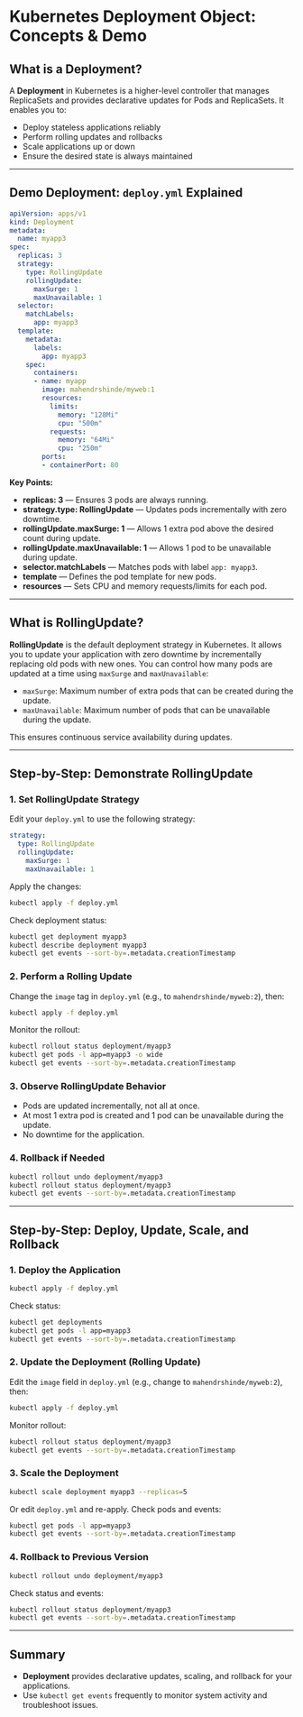 # Kubernetes Deployment Object: Concepts & Demo

## What is a Deployment?
A **Deployment** in Kubernetes is a higher-level controller that manages ReplicaSets and provides declarative updates for Pods and ReplicaSets. It enables you to:
- Deploy stateless applications reliably
- Perform rolling updates and rollbacks
- Scale applications up or down
- Ensure the desired state is always maintained

---

## Demo Deployment: `deploy.yml` Explained


```yaml
apiVersion: apps/v1
kind: Deployment
metadata:
  name: myapp3
spec:
  replicas: 3
  strategy:
    type: RollingUpdate
    rollingUpdate:
      maxSurge: 1
      maxUnavailable: 1
  selector:
    matchLabels:
      app: myapp3
  template:
    metadata:
      labels:
        app: myapp3
    spec:
      containers:
      - name: myapp
        image: mahendrshinde/myweb:1
        resources:
          limits:
            memory: "128Mi"
            cpu: "500m"
          requests:
            memory: "64Mi"
            cpu: "250m"
        ports:
        - containerPort: 80
```

**Key Points:**
- **replicas: 3** — Ensures 3 pods are always running.
- **strategy.type: RollingUpdate** — Updates pods incrementally with zero downtime.
- **rollingUpdate.maxSurge: 1** — Allows 1 extra pod above the desired count during update.
- **rollingUpdate.maxUnavailable: 1** — Allows 1 pod to be unavailable during update.
- **selector.matchLabels** — Matches pods with label `app: myapp3`.
- **template** — Defines the pod template for new pods.
- **resources** — Sets CPU and memory requests/limits for each pod.

---

## What is RollingUpdate?

**RollingUpdate** is the default deployment strategy in Kubernetes. It allows you to update your application with zero downtime by incrementally replacing old pods with new ones. You can control how many pods are updated at a time using `maxSurge` and `maxUnavailable`:
- `maxSurge`: Maximum number of extra pods that can be created during the update.
- `maxUnavailable`: Maximum number of pods that can be unavailable during the update.

This ensures continuous service availability during updates.

---

## Step-by-Step: Demonstrate RollingUpdate

### 1. Set RollingUpdate Strategy
Edit your `deploy.yml` to use the following strategy:
```yaml
strategy:
  type: RollingUpdate
  rollingUpdate:
    maxSurge: 1
    maxUnavailable: 1
```
Apply the changes:
```sh
kubectl apply -f deploy.yml
```
Check deployment status:
```sh
kubectl get deployment myapp3
kubectl describe deployment myapp3
kubectl get events --sort-by=.metadata.creationTimestamp
```

### 2. Perform a Rolling Update
Change the `image` tag in `deploy.yml` (e.g., to `mahendrshinde/myweb:2`), then:
```sh
kubectl apply -f deploy.yml
```
Monitor the rollout:
```sh
kubectl rollout status deployment/myapp3
kubectl get pods -l app=myapp3 -o wide
kubectl get events --sort-by=.metadata.creationTimestamp
```

### 3. Observe RollingUpdate Behavior
- Pods are updated incrementally, not all at once.
- At most 1 extra pod is created and 1 pod can be unavailable during the update.
- No downtime for the application.

### 4. Rollback if Needed
```sh
kubectl rollout undo deployment/myapp3
kubectl rollout status deployment/myapp3
kubectl get events --sort-by=.metadata.creationTimestamp
```

---

## Step-by-Step: Deploy, Update, Scale, and Rollback

### 1. Deploy the Application
```sh
kubectl apply -f deploy.yml
```
Check status:
```sh
kubectl get deployments
kubectl get pods -l app=myapp3
kubectl get events --sort-by=.metadata.creationTimestamp
```

### 2. Update the Deployment (Rolling Update)
Edit the `image` field in `deploy.yml` (e.g., change to `mahendrshinde/myweb:2`), then:
```sh
kubectl apply -f deploy.yml
```
Monitor rollout:
```sh
kubectl rollout status deployment/myapp3
kubectl get events --sort-by=.metadata.creationTimestamp
```

### 3. Scale the Deployment
```sh
kubectl scale deployment myapp3 --replicas=5
```
Or edit `deploy.yml` and re-apply.
Check pods and events:
```sh
kubectl get pods -l app=myapp3
kubectl get events --sort-by=.metadata.creationTimestamp
```

### 4. Rollback to Previous Version
```sh
kubectl rollout undo deployment/myapp3
```
Check status and events:
```sh
kubectl rollout status deployment/myapp3
kubectl get events --sort-by=.metadata.creationTimestamp
```

---

## Summary
- **Deployment** provides declarative updates, scaling, and rollback for your applications.
- Use `kubectl get events` frequently to monitor system activity and troubleshoot issues.
